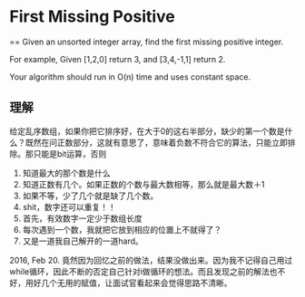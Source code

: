 # First Missing Positive
==
Given an unsorted integer array, find the first missing positive integer.

For example,
Given [1,2,0] return 3,
and [3,4,-1,1] return 2.

Your algorithm should run in O(n) time and uses constant space.

## 理解
给定乱序数组，如果你把它排序好，在大于0的这右半部分，缺少的第一个数是什么？既然在问正数部分，这就有意思了，意味着负数不符合它的算法，只能立即排除。那只能是bit运算，否则
 1. 知道最大的那个数是什么
 2. 知道正数有几个。如果正数的个数与最大数相等，那么就是最大数＋1
 3. 如果不等，少了几个就是缺了几个数。
 4. shit，数字还可以重复！！
 5. 首先，有效数字一定少于数组长度
 6. 每次遇到一个数，我就把它放到相应的位置上不就得了？
 7. 又是一道我自己解开的一道hard。

 2016, Feb 20.
 竟然因为回忆之前的做法，结果没做出来。因为我不记得自己用过while循环，因此不断的否定自己针对i做循环的想法。而且发现之前的解法也不好，用好几个无用的赋值，让面试官看起来会觉得思路不清晰。